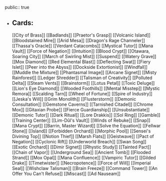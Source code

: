 public:: true
- ## Cards:
	[[City of Brass]]
	[[Badlands]]
	[[Praetor's Grasp]]
	[[Volcanic Island]]
	[[Bloodstained Mire]]
	[[Arid Mesa]]
	[[Dragon's Rage Channeler]]
	[[Thassa's Oracle]]
	[[Verdant Catacombs]]
	[[Mystical Tutor]]
	[[Mana Vault]]
	[[Force of Negation]]
	[[Intuition]]
	[[Blood Crypt]]
	[[Otawara, Soaring City]]
	[[March of Swirling Mist]]
	[[Suspend]]
	[[Watery Grave]]
	[[Mox Diamond]]
	[[Red Elemental Blast]]
	[[Deflecting Swat]]
	[[Fiery Islet]]
	[[Peer into the Abyss]]
	[[Dockside Extortionist]]
	[[Windfall]]
	[[Muddle the Mixture]]
	[[Phantasmal Image]]
	[[Arcane Signet]]
	[[Misty Rainforest]]
	[[Ledger Shredder]]
	[[Talisman of Creativity]]
	[[Polluted Delta]]
	[[Steam Vents]]
	[[Brainstorm]]
	[[Lotus Petal]]
	[[Toxic Deluge]]
	[[Lion's Eye Diamond]]
	[[Wooded Foothills]]
	[[Mental Misstep]]
	[[Mystic Remora]]
	[[Scalding Tarn]]
	[[Wheel of Fortune]]
	[[Spire of Industry]]
	[[Jeska's Will]]
	[[Grim Monolith]]
	[[Flusterstorm]]
	[[Demonic Consultation]]
	[[Gemstone Caverns]]
	[[Tarnished Citadel]]
	[[Chrome Mox]]
	[[Gitaxian Probe]]
	[[Fierce Guardianship]]
	[[Unsubstantiate]]
	[[Demonic Tutor]]
	[[Dark Ritual]]
	[[Lore Drakkis]]
	[[Sol Ring]]
	[[Gamble]]
	[[Training Center]]
	[[Lim-Dûl's Vault]]
	[[Winds of Rebuke]]
	[[Snap]]
	[[Mana Crypt]]
	[[Barrin, Master Wizard]]
	[[Solve the Equation]]
	[[Fellwar Stone]]
	[[Island]]
	[[Forbidden Orchard]]
	[[Morphic Pool]]
	[[Sensei's Divining Top]]
	[[Notion Thief]]
	[[Marsh Flats]]
	[[Geistwave]]
	[[Pact of Negation]]
	[[Cyclonic Rift]]
	[[Underworld Breach]]
	[[Swan Song]]
	[[Exotic Orchard]]
	[[Dimir Signet]]
	[[Rhystic Study]]
	[[Tainted Pact]]
	[[Chain of Vapor]]
	[[Underground Sea]]
	[[Ancient Tomb]]
	[[Flooded Strand]]
	[[Mox Opal]]
	[[Mana Confluence]]
	[[Vampiric Tutor]]
	[[Gilded Drake]]
	[[Timetwister]]
	[[Necropotence]]
	[[Force of Will]]
	[[Imperial Seal]]
	[[Wishclaw Talisman]]
	[[Brain Freeze]]
	[[Command Tower]]
	[[An Offer You Can't Refuse]]
	[[Miscast]]
	[[Ad Nauseam]]
